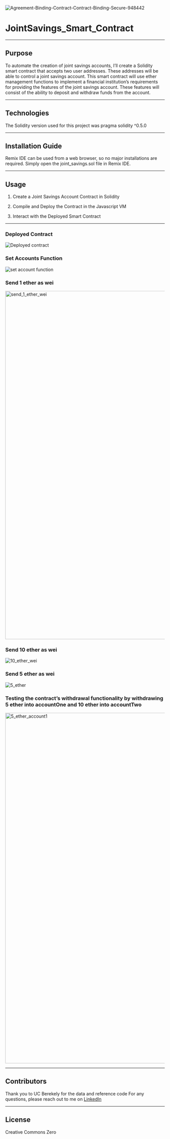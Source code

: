 ![Agreement-Binding-Contract-Contract-Binding-Secure-948442](https://user-images.githubusercontent.com/95719899/172263625-9b8f5963-83ee-4d51-bab9-698fac81809f.jpg)


# JointSavings_Smart_Contract

---

## Purpose
To automate the creation of joint savings accounts, I’ll create a Solidity smart contract that accepts two user addresses. These addresses will be able to control a joint savings account. This smart contract will use ether management functions to implement a financial institution’s requirements for providing the features of the joint savings account. These features will consist of the ability to deposit and withdraw funds from the account.

---

## Technologies

The Solidity version used for this project was pragma solidity ^0.5.0

---

## Installation Guide

Remix IDE can be used from a web browser, so no major installations are required. Simply open the joint_savings.sol file in Remix IDE.

---

## Usage

1. Create a Joint Savings Account Contract in Solidity

2. Compile and Deploy the Contract in the Javascript VM

3. Interact with the Deployed Smart Contract

---

### Deployed Contract

![Deployed contract](https://user-images.githubusercontent.com/95719899/172262929-bd20935d-830f-42b7-bed7-6303870e48a8.jpg)


### Set Accounts Function

![set account function](https://user-images.githubusercontent.com/95719899/172263013-bd58808a-5494-4165-9b8f-71c9212f0ab3.jpg)


### Send 1 ether as wei

<img width="1098" alt="send_1_ether_wei" src="https://user-images.githubusercontent.com/95719899/172263328-9633fd1a-cfc4-4820-bd56-e3c6f3d873fa.png">

### Send 10 ether as wei

![10_ether_wei](https://user-images.githubusercontent.com/95719899/172263344-b769c3f4-3704-4c2a-a764-d691d554b4fb.png)

### Send 5 ether as wei

![5_ether](https://user-images.githubusercontent.com/95719899/172263366-ff982e90-978e-4d77-923b-cf197e06e905.png)


### Testing the contract’s withdrawal functionality by withdrawing 5 ether into accountOne and 10 ether into accountTwo

<img width="1105" alt="5_ether_account1" src="https://user-images.githubusercontent.com/95719899/172263455-34490269-87bd-4138-ad4c-1f323c465178.png">

---

## Contributors

Thank you to UC Berekely for the data and reference code
For any questions, please reach out to me on [LinkedIn](https://www.linkedin.com/in/lari-rupp-5baa49153/)

---

## License

Creative Commons Zero




